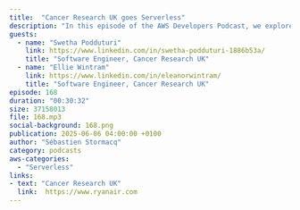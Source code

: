 ```yaml
---
title:  "Cancer Research UK goes Serverless"
description: "In this episode of the AWS Developers Podcast, we explore the first major step in Cancer Research UK’s broader move to serverless: the migration of their payment systems. While this application was the first to make the shift, it paved the way for many other products and services that have since followed suit—marking a significant milestone in their serverless journey. Our guests, Ellie Wintram and Swetha Podduturi, walk us through the motivations behind the migration, the architecture decisions that shaped it, and the key AWS services that made it possible. They share how technologies like AWS Lambda and DynamoDB enabled cost savings of up to 94%, why TypeScript was the right fit for their microservices, and how observability and load testing were central to building trust in the new system. Whether you're planning a migration or curious about serverless best practices in production, this episode is packed with technical insights and practical lessons from the field."
guests:
  - name: "Swetha Podduturi"
    link: https://www.linkedin.com/in/swetha-podduturi-1886b53a/
    title: "Software Engineer, Cancer Research UK"
  - name: "Ellie Wintram"
    link: https://www.linkedin.com/in/eleanorwintram/
    title: "Software Engineer, Cancer Research UK"
episode: 168
duration: "00:30:32" 
size: 37158013
file: 168.mp3
social-background: 168.png
publication: 2025-06-06 04:00:00 +0100
author: "Sébastien Stormacq"
category: podcasts
aws-categories:
  - "Serverless"
links:
- text: "Cancer Research UK"
  link:  https://www.ryanair.com
---
```

